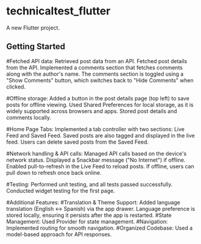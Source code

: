 # technicaltest_flutter

A new Flutter project.

## Getting Started

#Fetched API data:
Retrieved post data from an API.
Fetched post details from the API.
Implemented a comments section that fetches comments along with the author's name. The comments section is toggled using a "Show Comments" button, which switches back to "Hide Comments" when clicked.

#Offline storage:
Added a button in the post details page (top left) to save posts for offline viewing.
Used Shared Preferences for local storage, as it is widely supported across browsers and apps.
Stored post details and comments locally.

#Home Page Tabs:
Implemented a tab controller with two sections: Live Feed and Saved Feed.
Saved posts are also tagged and displayed in the live feed.
Users can delete saved posts from the Saved Feed.

#Network handling & API calls:
Managed API calls based on the device's network status.
Displayed a Snackbar message ("No Internet") if offline.
Enabled pull-to-refresh in the Live Feed to reload posts. If offline, users can pull down to refresh once back online.

#Testing:
Performed unit testing, and all tests passed successfully.
Conducted widget testing for the first page.

#Additional Features:
#Translation & Theme Support:
Added language translation (English ↔ Spanish) via the app drawer.
Language preference is stored locally, ensuring it persists after the app is restarted.
#State Management:
Used Provider for state management.
#Navigation:
Implemented routing for smooth navigation.
#Organized Codebase:
Used a model-based approach for API responses.

